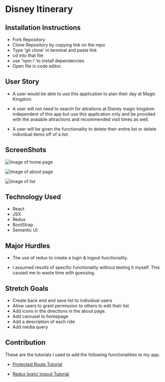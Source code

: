 # Disney Itinerary 

## Installation Instructions

- Fork Repository
- Clone Repository by copying link on the repo
- Type 'git clone' in terminal and paste link
- cd into that file
- use 'npm i' to install dependencies
- Open file in code editor.

## User Story

- A user would be able to use this application to plan their day at Magic Kingdom.

- A user will not need to search for attrations at Disney magic kingdom independent of this app but use this application only and be provided with the avaiable attractions and recommended visit times as well.

- A user will be given the functionality to delete their entire list or delete individual items off of a list.

## ScreenShots

![Image of home page](https://i.imgur.com/mfKVob8.png)

![Image of about page](https://i.imgur.com/YAiNRwl.png)

![Image of list](https://i.imgur.com/xv2NokT.png)


## Technology Used
- React
- JSX
- Redux
- BootStrap
- Semantic UI

## Major Hurdles

- The use of redux to create a login & logout functionality.

- I assumed results of specific functionality without testing it myself. This caused me to waste time with guessing. 

## Stretch Goals
- Create back end and save list to individual users
- Allow users to grant permission to others to edit their list
- Add icons in the directions in the about page.
- Add carousel to homepage
- Add a description of each ride
- Add media query


## Contribution 
These are the tutorials I used to add the following functionalities to my app.

- [Protected Route Tutorial](https://youtu.be/Y0-qdp-XBJg) 

- [Redux login/ logout Tutorial](https://youtu.be/mMzhWXr9ass)